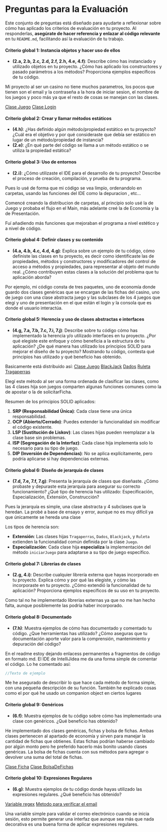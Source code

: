 # Preguntas para la Evaluación

Este conjunto de preguntas está diseñado para ayudarte a reflexionar sobre cómo has aplicado los criterios de evaluación en tu proyecto. Al responderlas, **asegúrate de hacer referencia y enlazar al código relevante** en tu `README.md`, facilitando así la evaluación de tu trabajo.

#### **Criterio global 1: Instancia objetos y hacer uso de ellos**
- **(2.a, 2.b, 2.c, 2.d, 2.f, 2.h, 4.e, 4.f)**: Describe cómo has instanciado y utilizado objetos en tu proyecto. ¿Cómo has aplicado los constructores y pasado parámetros a los métodos? Proporciona ejemplos específicos de tu código.

Mi proyecto al ser un casino no tiene muchos parametros, los pocos que tienen son el email y la contraseña a la hora de iniciar sesion, el nombre de los juegos y poco más ya que el resto de cosas se manejan con las clases.

[Clase Juego](https://github.com/Carame005/Casino2/blob/master/src/juegos/Juego.kt#L6)
[Clase Login](https://github.com/Carame005/Casino2/blob/master/src/presentacion/Login.kt#L3)

#### **Criterio global 2: Crear y llamar métodos estáticos**
- **(4.h)**: ¿Has definido algún método/propiedad estático en tu proyecto? ¿Cuál era el objetivo y por qué consideraste que debía ser estático en lugar de un método/propiedad de instancia?
- **(2.e)**: ¿En qué parte del código se llama a un método estático o se utiliza la propiedad estática?


#### **Criterio global 3: Uso de entornos**
- **(2.i)**: ¿Cómo utilizaste el IDE para el desarrollo de tu proyecto? Describe el proceso de creación, compilación, y prueba de tu programa.

Pues lo usé de forma que mi código se vea limpio, ordenandolo en carpetas, usando las funciones del IDE como la depuracion , etc...

Comencé creando la distribucion de carpetas, al principio solo usé la de Juego y probaba el flujo en el Main, más adelante creé la de Economía y la de Presentación.

Fuí añadiendo más funciones que mejoraban el programa a nivel estético y a nivel de código.

#### **Criterio global 4: Definir clases y su contenido**
- **(4.a, 4.b, 4.c, 4.d, 4.g)**: Explica sobre un ejemplo de tu código, cómo definiste las clases en tu proyecto, es decir como identificaste las de propiedades, métodos y constructores y modificadores del control de acceso a métodos y propiedades, para representar al objeto del mundo real. ¿Cómo contribuyen estas clases a la solución del problema que tu aplicación aborda?

Por ejemplo, mi código consta de tres paquetes, uno de economía donde guardo dos clases genéricas que se encargan de las fichas del casino, uno de juego con una clase abstracta juego y las subclases de los 4 juegos que elegí y uno de presentación en el que están el login y la consola que es donde el usuario interactúa.
#### **Criterio global 5: Herencia y uso de clases abstractas e interfaces**
- **(4.g, 7.a, 7.b, 7.c, 7.i, 7.j)**: Describe sobre tu código cómo has implementado la herencia y/o utilizado interfaces en tu proyecto. ¿Por qué elegiste este enfoque y cómo beneficia a la estructura de tu aplicación? ¿De qué manera has utilizado los principios SOLID para mejorar el diseño de tu proyecto? Mostrando tu código, contesta qué principios has utilizado y qué beneficio has obtenido.

Basicamente está distribuido así:
[Clase Juego](https://github.com/Carame005/Casino2/blob/master/src/juegos/Juego.kt#L6)
[BlackJack](https://github.com/Carame005/Casino2/blob/master/src/juegos/Blackjack.kt#L5)
[Dados](https://github.com/Carame005/Casino2/blob/master/src/juegos/Dados.kt#L5)
[Ruleta](https://github.com/Carame005/Casino2/blob/master/src/juegos/Ruleta.kt#L5)
[Tragaperras](https://github.com/Carame005/Casino2/blob/master/src/juegos/Tragaperras.kt#L5)


Elegí este método al ser una forma ordenada de clasificar las clases, como las 4 clases hija son juegos comparten algunas funciones comunes como la de apostar o la de solicitarFicha.

 Resumen de los principios SOLID aplicados:
1. **SRP (Responsabilidad Única)**: Cada clase tiene una única responsabilidad.
2. **OCP (Abierto/Cerrado)**: Puedes extender la funcionalidad sin modificar el código existente.
3. **LSP (Sustitución de Liskov)**: Las clases hijas pueden reemplazar a la clase base sin problemas.
4. **ISP (Segregación de la Interfaz)**: Cada clase hija implementa solo lo necesario para su tipo de juego.
5. **DIP (Inversión de Dependencias)**: No se aplica explícitamente, pero podría aplicarse si hay dependencias externas.

#### **Criterio global 6: Diseño de jerarquía de clases**
- **(7.d, 7.e, 7.f, 7.g)**: Presenta la jerarquía de clases que diseñaste. ¿Cómo probaste y depuraste esta jerarquía para asegurar su correcto funcionamiento? ¿Qué tipo de herencia has utilizado: Especificación, Especialización, Extensión, Construcción?

Pues la jerarquía es simple, una clase abstracta y 4 subclases que la heredan. La probé a base de ensayo y error, aunque no es muy difícil ya que únicamente se hereda una clase

Los tipos de herencia son:
- **Extensión**: Las clases hijas `Tragaperras`, `Dados`, `Blackjack`, y `Ruleta` extienden la funcionalidad común definida por la clase `Juego`.
- **Especialización**: Cada clase hija **especializa** la implementación del método `iniciarJuego` para adaptarse a su tipo de juego específico.
#### **Criterio global 7: Librerías de clases**
- **(2.g, 4.i)**: Describe cualquier librería externa que hayas incorporado en tu proyecto. Explica cómo y por qué las elegiste, y cómo las incorporaste en tu proyecto. ¿Cómo extendió la funcionalidad de tu aplicación? Proporciona ejemplos específicos de su uso en tu proyecto.

Como tal no he implementado librerias externas ya que no me han hecho falta, aunque posiblemente las podría haber incorporado.

#### **Criterio global 8: Documentado**
- **(7.h)**: Muestra ejemplos de cómo has documentado y comentado tu código. ¿Que herramientas has utilizado? ¿Cómo aseguras que tu documentación aporte valor para la comprensión, mantenimiento y depuración del código?

En el readme estoy dejando enlacess permanentes a fragmentos de código en formato md.
El IDE de IntelliJidea me da una forma simple de comentar el código.
Lo he comentado así:
```kotlin
//Texto de ejemplo
```

Me he asegurado de describir lo que hace cada método de forma simple, con una pequeña descripción de su función. También he explicado cosas como el por qué he usado un companion object en ciertos lugares
#### **Criterio global 9: Genéricos**
- **(6.f)**: Muestra ejemplos de tu código sobre cómo has implementado una clase con genéricos. ¿Qué beneficio has obtenido?

He implementado dos clases genéricas, fichas y bolsa de fichas. Ambas clases pertenecen al apartado de economía y sirven para manejar la cantidad de fichas que obtienes. Estas fichas podrían haberse cambiado por algún monto pero he preferido hacerlo más bonito usando clases genéricas. La bolsa de fichas cuenta con sus métodos para agregar o devolver una suma del total de fichas.

[Clase Ficha](https://github.com/Carame005/Casino2/blob/master/src/economia/Ficha.kt#L1-L8)
[Clase BolsaDeFichas](https://github.com/Carame005/Casino2/blob/master/src/economia/BolsaDeFichas.kt#L4-L16)

#### **Criterio global 10: Expresiones Regulares**
- **(6.g)**: Muestra ejemplos de tu código donde hayas utilizado las expresiones regulares. ¿Qué beneficio has obtenido?

[Variable regex](https://github.com/Carame005/Casino2/blob/master/src/presentacion/Login.kt#L5)
[Metodo para verificar el email](https://github.com/Carame005/Casino2/blob/master/src/presentacion/Login.kt#L15-L17)

Una variable simple para validar el correo electrónico cuando se inicia sesión, esto permite generar una interfaz que aunque sea más que nada decorativa es una buena forma de aplicar expresiones regulares.
